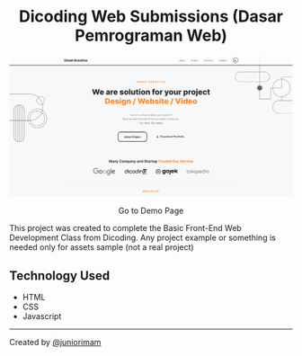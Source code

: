 <h1 align="center">Dicoding Web Submissions (Dasar Pemrograman Web)</h1>

![thumbnail](assets/img/app.png)
<p align="center">
<a href="https://juniorimam.github.io/dicoding-web-submissions" style="text-decoration:none;">Go to Demo Page</a>
</p>

This project was created to complete the Basic Front-End Web Development Class from Dicoding.
Any project example or something is needed only for assets sample (not a real project)

## Technology Used
- HTML
- CSS
- Javascript

---

Created by [@juniorimam](https://github.com/juniorimam)
